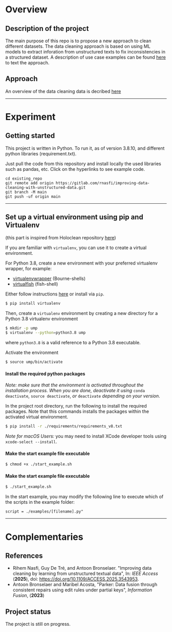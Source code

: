 # Overview

## Description of the project
The main purpose of this repo is to propose a new approach to clean different datasets.
The data cleaning approach is based on using ML models to extract inforation from unstructured texts to fix inconsistencies in a structured dataset.
A description of use case examples can be found [here](docs/examples.md) to text the approach.

## Approach
An overview of the data cleaning data is decribed [here](docs/approach.md)


***
# Experiment
## Getting started

This project is written in Python.
To run it, as of version 3.8.10, and different python libraries (requirement.txt).

Just pull the code from this repository and install locally the used libraries such as pandas, etc.
Click on the hyperlinks to see example code.


```
cd existing_repo
git remote add origin https://gitlab.com/rnasfi/improving-data-cleaning-with-unstructured-data.git
git branch -M main
git push -uf origin main
```

***

## Set up a virtual environment using pip and Virtualenv 
(this part is inspired from Holoclean repository [here](https://github.com/HoloClean/holoclean/blob/master/README.md))

If you are familiar with `virtualenv`, you can use it to create 
a virtual environment.

For Python 3.8, create a new environment
with your preferred virtualenv wrapper, for example:

* [virtualenvwrapper](https://virtualenvwrapper.readthedocs.io/en/latest/) (Bourne-shells)
* [virtualfish](https://virtualfish.readthedocs.io/en/latest/) (fish-shell)


Either follow instructions [here](https://virtualenv.pypa.io/en/stable/installation/) or install via
`pip`.
```bash
$ pip install virtualenv
```

Then, create a `virtualenv` environment by creating a new directory for a Python 3.8 virtualenv environment
```bash
$ mkdir -p ump
$ virtualenv --python=python3.8 ump
```
where `python3.8` is a valid reference to a Python 3.8 executable.

Activate the environment 
```bash
$ source ump/bin/activate
```

#### Install the required python packages

*Note: make sure that the environment is activated throughout the installation process.
When you are done, deactivate it using* 
`conda deactivate`, `source deactivate`, *or* `deactivate` 
*depending on your version*.

In the project root directory, run the following to install the required packages.
Note that this commands installs the packages within the activated virtual environment.

```bash
$ pip install -r ./requirements/requirements_v8.txt
```
*Note for macOS Users:*
you may need to install XCode developer tools using `xcode-select --install`.


#### Make the start example file executable
```bash
$ chmod +x ./start_example.sh
```

#### Make the start example file executable
```bash
$ ./start_example.sh
```
In the start example, you may modify the following line to execute which of the scripts in the example folder:
```
script = ./examples/[filename].py" 
```

***
# Complementaries

## References
 - Rihem Nasfi, Guy De Tré, and Antoon Bronselaer. "Improving data cleaning by learning from unstructured textual data", In: *IEEE Access* (**2025**), doi: https://doi.org/10.1109/ACCESS.2025.3543953.
 - Antoon Bronselaer and Maribel Acosta, "Parker: Data fusion through consistent repairs using edit rules under partial keys", *Information Fusion*, (**2023**)


## Project status
The project is still on progress.
